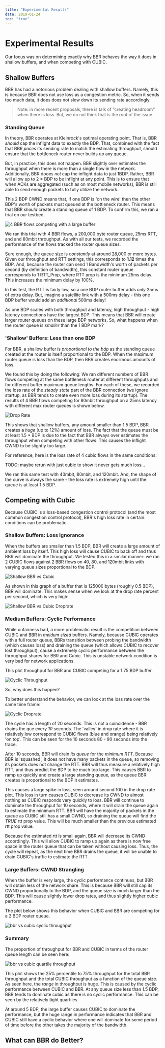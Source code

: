 ```yaml
---
title: "Experimental Results"
date: 2019-01-24
toc: "true"
---
```


# Experimental Results

Our focus was on determining exactly why BBR behaves the way it does in shallow buffers,
and when competing with CUBIC. 

## Shallow Buffers

BBR has had a notorious problem dealing with shallow buffers. Namely, this is because 
BBR does not use loss as a congestion metric. So, when it sends too much data, it does
does not slow down its sending rate accordingly. 

> Note: in more recent proposals, there is talk of "creating headroom" when there is loss. But, we do not
> think that is the root of the issue.

### Standing Queue

In theory, BBR operates at Kleinrock's optimal operating point. That is, BBR *should* cap the inflight data 
to exactly the BDP. That, combined with the fact that BBR *paces* its sending rate to match the estimating
throughput, should ensure that the bottleneck router never builds up any queue. 

But, in practice, this does not happen. BBR slightly over estimates the throughput when there is more than a
single flow in the network. Additionally, BBR dooes *not* cap the inflight data to just 1BDP. Rather, 
BBR will allow up to 2 * BDP to be inflight at any point. This is to ensure that when ACKs are aggregated 
(such as on most mobile networks), BBR is still able to send enough packets to fully utilize the network. 

This 2 BDP CWND means that, if one BDP is 'on the wire' then the other BDP's worth of packets must queued 
at the bottleneck router. This means that BBR *should* create a standing queue of 1 BDP. To confirm this, 
we ran a trial on our testbed. 

![4 BBR flows competing with a large buffer](/results/large_bbr_4_result_queue_(bytes).svg)

We ran this trial with 4 BBR flows, a 200,000 byte router queue, 25ms RTT, and and 80mbit throughput. 
As with all our tests, we recorded the performance of the flows tracked the router queue sizes. 

Sure enough, the queue size is *constantly* at around 28,000 or more bytes. Given our throughput
and RTT settings, this corresponds to **1.12** times the BDP. And, because the router 
can send 1 Bandwidth's worth of packets per second (by definition of bandwidth), this 
constant router queue corresponds to 1 RTT_Prop, where RTT prop is the minimum 25ms delay. 
This increases the minimum delay by 100%. 

In this test, the RTT is fairly low, so a one BDP router buffer adds *only* 25ms of extra delay. But, 
imagine a satellite link with a 500ms delay - this one BDP buffer would add an *additional* 500ms delay!

As one BDP scales with both throughput and latency, high throughput - high latency connections
have the largest BDP. This means that BBR will create larger router queues on these large BDP networks.
So, what happens when the router queue is *smaller* than the 1 BDP mark? 

### 'Shallow' Buffers: Less than one BDP 

For BBR, a shallow buffer is *proportional to the bdp* as the standing queue created at the router is itself
proportional to the BDP. When the maximum router queue is *less* than the BDP, then BBR creates enormous amounts
of loss. 

We found this by doing the following: We ran different numbers of BBR flows competing at the same bottleneck
router at different throughputs and for different buffer maximum queue lengths. For each of these, we recorded
the loss rate of the *steady state* part of the BBR connection (we ignore startup, as BBR tends to create even more
loss during its startup). The results of 4 BBR flows competing for 80mbit throughput on a 25ms latency 
with different max router queues is shown below. 

![Drop Rate](/results/bbr_4_80_drop_rate.svg)

This shows that shallow buffers, any amount smaller than 1.5 BDP, BBR creates a *huge* (up to 12%) amount of loss. 
The fact that the queue must be at least 1.5 * BDP is due to the fact that BBR always over estimates the 
throughput when competing with other flows. This causes the inflight CWND to be slightly too large. 

For reference, here is the loss rate of 4 cubic flows in the same conditions: 

TODO: maybe rerun with just cubic to show it never gets much loss...

We ran this same test with 40mbit, 80mbit, and 120mbit. And, the shape of the curve is always the same - the
loss rate is extremely high until the queue is at least 1.5 BDP. 


## Competing with Cubic

Because CUBIC is a loss-based congestion control protocol (and the most common congestion control protocol), 
BBR's high loss rate in certain conditions can be problematic. 

### Shallow Buffers: Loss Ignorance

When the buffers are smaller than 1.5 BDP, BBR will create a large amount of ambient loss by itself. 
This high loss will cause CUBIC to back off and thus BBR will dominate the throughput. We tested this in a similar 
manner: we ran 2 CUBIC flows against 2 BBR flows on 40, 80, and 120mbit links with varying queue sizes
proportional to the BDP. 

![Shallow BBR vs Cubic](/results/80m_cubic_bbr_shallow_throughput.svg)


As shown in this graph of a buffer that is 125000 bytes (roughly 0.5 BDP), BBR will dominate. This makes sense when 
we look at the drop rate percent per second, which is very high: 

![Shallow BBR vs Cubic Droprate](/results/80m_cubic_bbr_shallow_droprate_125000.svg)

### Medium Buffers: Cyclic Performance


While unfairness bad, a more problematic result is the competition between CUBIC and BBR 
in *meidum sized* buffers. Namely, because CUBIC operates with a full router queue, BBRs
transition between probing the bandwidth (which causes loss) and draining the queue (which 
allows CUBIC to recover lost throughput), cause a extremely cyclic performance
between the throughput shares for BBR and Cubic. This is unstable network condition is very bad
for network applications. 

This plot throughput for BBR and CUBIC competing for a 1.75 BDP buffer. 

![Cyclic Throughput](/results/80m_bbr_cubic_cyclic_throughput_437500.svg)

So, why does this happen? 

To better understand the behavior, we can look at the loss rate over the same time frame: 

![Cyclic Droprate](/results/80m_bbr_cubic_cyclic_droprate_437500.svg)

The cycle has a length of 20 seconds. This is not a coincidence - BBR drains
the que every *10* seconds. The 'valley' in drop rate where it is relatively
low correspond to CUBIC flows (blue and orange) being relatively 'on top'.
This can be seen for the 10 seconds 80 - 90 seconds into the trace.

After 10 seconds, BBR will drain *its queue* for the *minimum RTT*. Because BBR is 'squashed', it does not 
have many packets in the queue, so removing its packets does not change the RTT. BBR will thus measure
a relatively high RTT, and thus predict the BDP to be much too large. This causes BBR to ramp up 
quickly and create a large standing queue, as the queue BBR creates is proportional to the BDP it estimates. 

This causes a large spike in loss, seen around second 100 in the drop rate plot. This loss in turn causes
CUBIC to decrease its CWND to almost nothing as CUBIC responds very quickly to loss. BBR will continue to 
dominate the throughput for 10 seconds, where it will drain the queue again to estimate the minimum RTT. BBR
will have the majority of packets in the queue as CUBIC still has a small CWND, so draining the queue will 
find the *TRUE* rtt prop value. This will be much smaller than the previous estimated rtt prop value.

Because the estimated rtt is small again, BBR will decrease its CWND accordingly. This will allow CUBIC to 
ramp up again as there is now free space in the router queue that can be taken without causing loss. 
Thus, the cycle will repeat, as the next time BBR drains the queue, it will be unable to drain CUBIC's traffic 
to estimate the RTT. 

### Large Buffers: CWND Strangling

When the buffer is very large, the cyclic performance continues, but BBR will 
obtain less of the network share. This is because BBR will still cap its CWND
proportionally to the BDP, and the queue size is much larger than the BDP. 
This will cause slightly lower drop rates, and thus slightly higher cubic performance. 

The plot below shows this behavior when CUBIC and BBR are competing for a 
2 BDP router queue. 

![bbr vs cubic cyclic throughput](/results/80m_bbr_vs_cubic_cyclic_throughput_200000.svg)


### Summary

The proportion of throughput for BBR and CUBIC in terms of the router queue length can be seen here: 

![bbr vs cubic quartile throughput](/results/q_throughput.svg)

This plot shows the 25% percentile to 75% throughput for the total BBR throughput and the total CUBIC 
throughput as a function of the queue size. As seen here, the *range* in throughput is huge. 
This is caused by the cyclic performance between CUBIC and BBR. At any queue size less than 1.5 BDP, 
BBR tends to dominate cubic as there is no cyclic performance. This can be seen by the relatively
tight quartiles. 

At around 5 BDP, the large buffer causes CUBIC to dominate the performance, but the huge range
in performance indicates that BBR and CUBIC still have a cyclic behavior where one will dominate for some
period of time before the other takes the majority of the bandwidth.


## What can BBR do Better?

